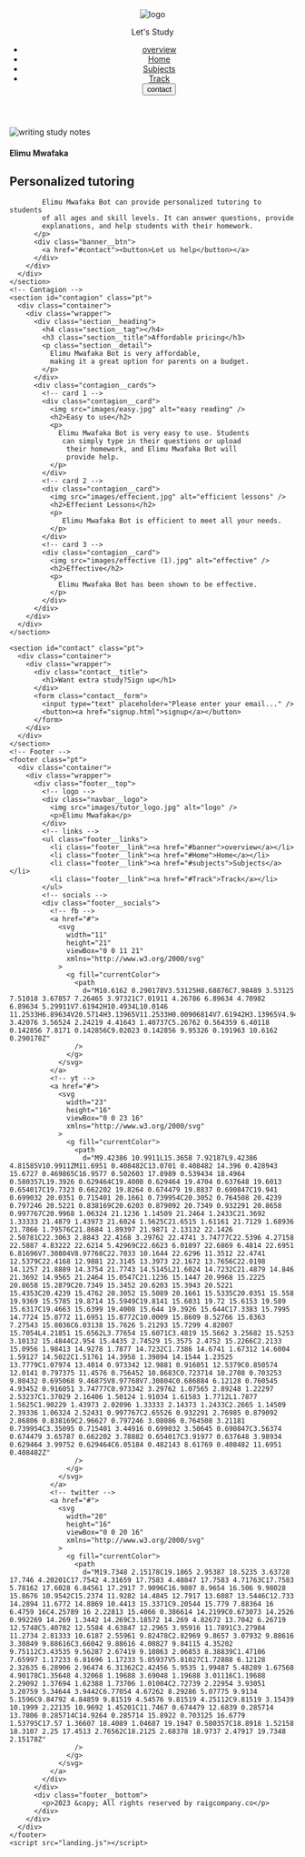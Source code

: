 <html lang="en">
  <head>
    <meta charset="UTF-8" />
    <meta http-equiv="X-UA-Compatible" content="IE=edge" />
    <meta name="viewport" content="width=device-width, initial-scale=1.0" />
    <!-- Font -->
    <link rel="preconnect" href="https://fonts.googleapis.com" />
    <link rel="preconnect" href="https://fonts.gstatic.com" crossorigin />
    <link
      href="https://fonts.googleapis.com/css2?family=Domine:wght@400;700&family=Red+Hat+Display:wght@700&display=swap"
      rel="stylesheet"
    />
    <!-- Main Style -->
    <link rel="stylesheet" href="landing.css" />
    <title>Elimu Mwafaka Bot</title>
  </head>
  <body>
    <!-- Overlay -->
    <section id="overlay"></section>
    <!-- Header -->
    <header class="container">
      <div class="wrapper">
        <nav class="navbar">
          <!-- logo -->
          <div class="navbar__logo">
            <img src="images/tutor_logo.jpg" alt="logo" />
            <p>Let's Study</p>
          </div>
          <!-- links -->
          <ul class="navbar__links">
            <li class="navbar__link"><a href="#overview">overview</a></li>
            <li class="navbar__link"><a href="#Home">Home</a></li>
            <li class="navbar__link"><a href="#subjects">Subjects</a></li>
            <li class="navbar__link"><a href="#Track">Track</a></li>
            <a href="#contact"><button class="navbar__btn">contact</button></a>
          </ul>
          <!-- icon -->
          <div class="navbar__ham">
            <div class="navbar__icon"></div>
          </div>
        </nav>
      </div>
    </header>
    <!-- Banner -->
    <section id="banner">
      <div class="container">
        <div class="banner__img">
          <img
            src="images/landing_book.jpg"
            alt="writing study notes"
          />
        </div>
        <div class="banner__desc">
          <h4 class="banner__tag">Elimu Mwafaka</h4>
          <h1 class="banner__title">
            Personalized tutoring
          </h1>
          <p class="banner__detail">
            
            Elimu Mwafaka Bot can provide personalized tutoring to students 
            of all ages and skill levels. It can answer questions, provide 
            explanations, and help students with their homework.
          </p>
          <div class="banner__btn">
            <a href="#contact"><button>Let us help</button></a>
          </div>
        </div>
      </div>
    </section>
    <!-- Contagion -->
    <section id="contagion" class="pt">
      <div class="container">
        <div class="wrapper">
          <div class="section__heading">
            <h4 class="section__tag"></h4>
            <h3 class="section__title">Affordable pricing</h3>
            <p class="section__detail">
              Elimu Mwafaka Bot is very affordable, 
              making it a great option for parents on a budget.
            </p>
          </div>
          <div class="contagion__cards">
            <!-- card 1 -->
            <div class="contagion__card">
              <img src="images/easy.jpg" alt="easy reading" />
              <h2>Easy to use</h2>
              <p>
                Elimu Mwafaka Bot is very easy to use. Students
                 can simply type in their questions or upload
                  their homework, and Elimu Mwafaka Bot will 
                  provide help.
              </p>
            </div>
            <!-- card 2 -->
            <div class="contagion__card">
              <img src="images/effecient.jpg" alt="efficient lessons" />
              <h2>Effecient Lessons</h2>
              <p>
                 Elimu Mwafaka Bot is efficient to meet all your needs.
              </p>
            </div>
            <!-- card 3 -->
            <div class="contagion__card">
              <img src="images/effective (1).jpg" alt="effective" />
              <h2>Effective</h2>
              <p>
                Elimu Mwafaka Bot has been shown to be effective.
              </p>
            </div>
          </div>
        </div>
      </div>
    </section>
<!--contacts-->
    <section id="contact" class="pt">
      <div class="container">
        <div class="wrapper">
          <div class="contact__title">
            <h1>Want extra study?Sign up</h1>
          </div>
          <form class="contact__form">
            <input type="text" placeholder="Please enter your email..." />
            <button><a href="signup.html">signup</a></button>
          </form>
        </div>
      </div>
    </section>
    <!-- Footer -->
    <footer class="pt">
      <div class="container">
        <div class="wrapper">
          <div class="footer__top">
            <!-- logo -->
            <div class="navbar__logo">
              <img src="images/tutor_logo.jpg" alt="logo" />
              <p>Elimu Mwafaka</p>
            </div>
            <!-- links -->
            <ul class="footer__links">
              <li class="footer__link"><a href="#banner">overview</a></li>
              <li class="footer__link"><a href="#Home">Home</a></li>
              <li class="footer__link"><a href="#subjects">Subjects</a></li>
              <li class="footer__link"><a href="#Track">Track</a></li>
            </ul>
            <!-- socials -->
            <div class="footer__socials">
              <!-- fb -->
              <a href="#">
                <svg
                  width="11"
                  height="21"
                  viewBox="0 0 11 21"
                  xmlns="http://www.w3.org/2000/svg"
                >
                  <g fill="currentColor">
                    <path
                      d="M10.6162 0.290178V3.53125H8.68876C7.98489 3.53125 7.51018 3.67857 7.26465 3.97321C7.01911 4.26786 6.89634 4.70982 6.89634 5.29911V7.61942H10.4934L10.0146 11.2533H6.89634V20.5714H3.13965V11.2533H0.00906814V7.61942H3.13965V4.94308C3.13965 3.42076 3.56524 2.24219 4.41643 1.40737C5.26762 0.564359 6.40118 0.142856 7.8171 0.142856C9.02023 0.142856 9.95326 0.191963 10.6162 0.290178Z"
                    />
                  </g>
                </svg>
              </a>
              <!-- yt -->
              <a href="#">
                <svg
                  width="23"
                  height="16"
                  viewBox="0 0 23 16"
                  xmlns="http://www.w3.org/2000/svg"
                >
                  <g fill="currentColor">
                    <path
                      d="M9.42386 10.9911L15.3658 7.92187L9.42386 4.81585V10.9911ZM11.6951 0.408482C13.0701 0.408482 14.396 0.428943 15.6727 0.469865C16.9577 0.502603 17.8989 0.539434 18.4964 0.580357L19.3926 0.629464C19.4008 0.629464 19.4704 0.637648 19.6013 0.654017C19.7323 0.662202 19.8264 0.674479 19.8837 0.690847C19.941 0.699032 20.0351 0.715401 20.1661 0.739954C20.3052 0.764508 20.4239 0.797246 20.5221 0.838169C20.6203 0.879092 20.7349 0.932291 20.8658 0.997767C20.9968 1.06324 21.1236 1.14509 21.2464 1.2433C21.3692 1.33333 21.4879 1.43973 21.6024 1.5625C21.6515 1.61161 21.7129 1.68936 21.7866 1.79576C21.8684 1.89397 21.9871 2.13132 22.1426 2.50781C22.3063 2.8843 22.4168 3.29762 22.4741 3.74777C22.5396 4.27158 22.5887 4.83222 22.6214 5.42969C22.6623 6.01897 22.6869 6.4814 22.6951 6.81696V7.30804V8.97768C22.7033 10.1644 22.6296 11.3512 22.4741 12.5379C22.4168 12.9881 22.3145 13.3973 22.1672 13.7656C22.0198 14.1257 21.8889 14.3754 21.7743 14.5145L21.6024 14.7232C21.4879 14.846 21.3692 14.9565 21.2464 15.0547C21.1236 15.1447 20.9968 15.2225 20.8658 15.2879C20.7349 15.3452 20.6203 15.3943 20.5221 15.4353C20.4239 15.4762 20.3052 15.5089 20.1661 15.5335C20.0351 15.558 19.9369 15.5785 19.8714 15.5949C19.8141 15.6031 19.72 15.6153 19.589 15.6317C19.4663 15.6399 19.4008 15.644 19.3926 15.644C17.3383 15.7995 14.7724 15.8772 11.6951 15.8772C10.0009 15.8609 8.52766 15.8363 7.27543 15.8036C6.03138 15.7626 5.21293 15.7299 4.82007 15.7054L4.21851 15.6562L3.77654 15.6071C3.4819 15.5662 3.25682 15.5253 3.10132 15.4844C2.954 15.4435 2.74529 15.3575 2.4752 15.2266C2.2133 15.0956 1.98413 14.9278 1.7877 14.7232C1.7386 14.6741 1.67312 14.6004 1.59127 14.5022C1.51761 14.3958 1.39894 14.1544 1.23525 13.7779C1.07974 13.4014 0.973342 12.9881 0.916051 12.5379C0.850574 12.0141 0.797375 11.4576 0.756452 10.8683C0.723714 10.2708 0.703253 9.80432 0.695068 9.46875V8.97768V7.30804C0.686884 6.12128 0.760545 4.93452 0.916051 3.74777C0.973342 3.29762 1.07565 2.89248 1.22297 2.53237C1.37029 2.16406 1.50124 1.91034 1.61583 1.7712L1.7877 1.5625C1.90229 1.43973 2.02096 1.33333 2.14373 1.2433C2.2665 1.14509 2.39336 1.06324 2.52431 0.997767C2.65526 0.932291 2.76985 0.879092 2.86806 0.838169C2.96627 0.797246 3.08086 0.764508 3.21181 0.739954C3.35095 0.715401 3.44916 0.699032 3.50645 0.690847C3.56374 0.674479 3.65787 0.662202 3.78882 0.654017C3.91977 0.637648 3.98934 0.629464 3.99752 0.629464C6.05184 0.482143 8.61769 0.408482 11.6951 0.408482Z"
                    />
                  </g>
                </svg>
              </a>
              <!-- twitter -->
              <a href="#">
                <svg
                  width="20"
                  height="16"
                  viewBox="0 0 20 16"
                  xmlns="http://www.w3.org/2000/svg"
                >
                  <g fill="currentColor">
                    <path
                      d="M19.7348 2.15178C19.1865 2.95387 18.5235 3.63728 17.746 4.20201C17.7542 4.31659 17.7583 4.48847 17.7583 4.71763C17.7583 5.78162 17.6028 6.84561 17.2917 7.9096C16.9807 8.9654 16.506 9.98028 15.8676 10.9542C15.2374 11.9282 14.4845 12.7917 13.6087 13.5446C12.733 14.2894 11.6772 14.8869 10.4413 15.3371C9.20544 15.779 7.88364 16 6.4759 16C4.25789 16 2.22813 15.4066 0.386614 14.2199C0.673073 14.2526 0.992269 14.269 1.3442 14.269C3.18572 14.269 4.82672 13.7042 6.26719 12.5748C5.40782 12.5584 4.63847 12.2965 3.95916 11.7891C3.27984 11.2734 2.81333 10.6187 2.55961 9.82478C2.82969 9.8657 3.07932 9.88616 3.30849 9.88616C3.66042 9.88616 4.00827 9.84115 4.35202 9.75112C3.43535 9.56287 2.67419 9.10863 2.06853 8.38839C1.47106 7.65997 1.17233 6.81696 1.17233 5.85937V5.81027C1.72888 6.12128 2.32635 6.28906 2.96474 6.31362C2.42456 5.9535 1.99487 5.48289 1.67568 4.90178C1.35648 4.32068 1.19688 3.69048 1.19688 3.01116C1.19688 2.29092 1.37694 1.62388 1.73706 1.01004C2.72739 2.22954 3.93051 3.20759 5.34644 3.9442C6.77054 4.67262 8.29286 5.07775 9.9134 5.1596C9.84792 4.84859 9.81519 4.54576 9.81519 4.25112C9.81519 3.15439 10.1999 2.22135 10.9692 1.45201C11.7467 0.674479 12.6839 0.285714 13.7806 0.285714C14.9264 0.285714 15.8922 0.703125 16.6779 1.53795C17.57 1.36607 18.4089 1.04687 19.1947 0.580357C18.8918 1.52158 18.3107 2.25 17.4513 2.76562C18.2125 2.68378 18.9737 2.47917 19.7348 2.15178Z"
                    />
                  </g>
                </svg>
              </a>
            </div>
          </div>
          <div class="footer__bottom">
            <p>2023 &copy; All rights reserved by raigcompany.co</p>
          </div>
        </div>
      </div>
    </footer>
    <script src="landing.js"></script>
  </body>
</html>
